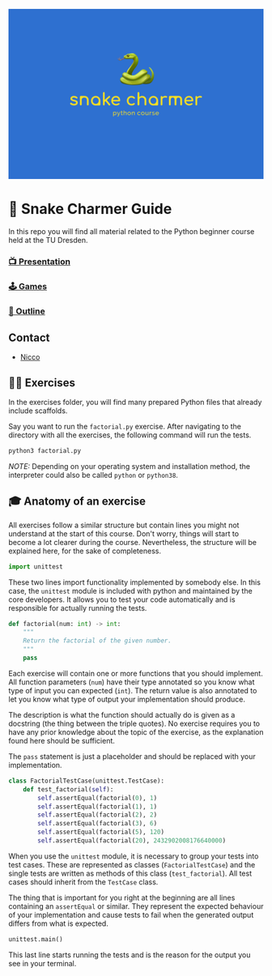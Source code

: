 ![Logo](./logo.png)

# 🐍 Snake Charmer Guide

In this repo you will find all material related to the Python beginner course held at the TU Dresden.

<!-- ### [📣 Feedback](https://bit.ly/2GZ3ApT) -->

### [📺 Presentation](https://slides.com/cupcakearmy/python)

### [🕹 Games](https://github.com/nick-lehmann/SnakeCharmerGuide/tree/master/games)

### [📄 Outline](https://github.com/nick-lehmann/SnakeCharmerGuide/tree/master/outline.md)

## Contact

- [Nicco](mailto:python@nicco.io)

## 💪🏻 Exercises

In the exercises folder, you will find many prepared Python files that already include scaffolds.

Say you want to run the `factorial.py` exercise. After navigating to the directory with all the exercises, the following command will run the tests.

```bash
python3 factorial.py
```

_NOTE:_ Depending on your operating system and installation method, the interpreter could also be called `python` or `python38`.

## 🎓 Anatomy of an exercise

All exercises follow a similar structure but contain lines you might not understand at the start of this course. Don't worry, things will start to become a lot clearer during the course. Nevertheless, the structure will be explained here, for the sake of completeness.

```python
import unittest
```

These two lines import functionality implemented by somebody else. In this case, the `unittest` module is included with python and maintained by the core developers. It allows you to test your code automatically and is responsible for actually running the tests.

```python
def factorial(num: int) -> int:
    """
    Return the factorial of the given number.
    """
    pass
```

Each exercise will contain one or more functions that you should implement. All function parameters (`num`) have their type annotated so you know what type of input you can expected (`int`). The return value is also annotated to let you know what type of output your implementation should produce.

The description is what the function should actually do is given as a docstring (the thing between the triple quotes). No exercise requires you to have any prior knowledge about the topic of the exercise, as the explanation found here should be sufficient.

The `pass` statement is just a placeholder and should be replaced with your implementation.

```python
class FactorialTestCase(unittest.TestCase):
    def test_factorial(self):
        self.assertEqual(factorial(0), 1)
        self.assertEqual(factorial(1), 1)
        self.assertEqual(factorial(2), 2)
        self.assertEqual(factorial(3), 6)
        self.assertEqual(factorial(5), 120)
        self.assertEqual(factorial(20), 2432902008176640000)
```

When you use the `unittest` module, it is necessary to group your tests into test cases. These are represented as classes (`FactorialTestCase`) and the single tests are written as methods of this class (`test_factorial`). All test cases should inherit from the `TestCase` class.

The thing that is important for you right at the beginning are all lines containing an `assertEqual` or similar. They represent the expected behaviour of your implementation and cause tests to fail when the generated output differs from what is expected.

```python
unittest.main()
```

This last line starts running the tests and is the reason for the output you see in your terminal.
